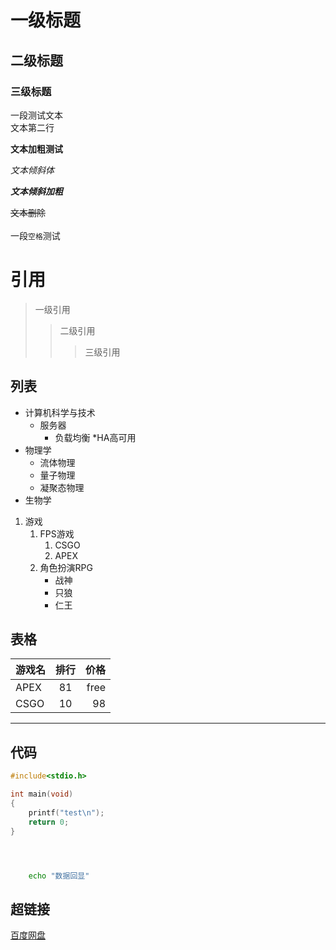 # 一级标题
## 二级标题
### 三级标题



一段测试文本<br>
文本第二行

**文本加粗测试**

*文本倾斜体*

***文本倾斜加粗***

~~文本删除~~<br></br>
一段`空格`测试

# 引用

> 一级引用
>> 二级引用
>>> 三级引用

## 列表

* 计算机科学与技术
  * 服务器
    * 负载均衡
    *HA高可用
* 物理学
  * 流体物理
  * 量子物理
  * 凝聚态物理
* 生物学

1. 游戏
   1. FPS游戏
      1. CSGO
      2. APEX
   2. 角色扮演RPG
      * 战神
      * 只狼
      * 仁王


## 表格

游戏名|排行|价格
---|:---:|---:|
APEX|81|free
CSGO|10|98


------------------

## 代码

```c
#include<stdio.h>

int main(void)
{
	printf("test\n");
	return 0;
}
```

```python
```

```java
```

```cop
```

```bash
	echo "数据回显"
```


## 超链接

[百度网盘](https;//www.baidu.com "点击进入")



